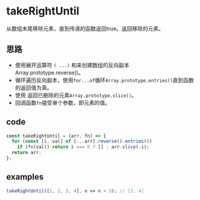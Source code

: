 # takeRightUntil

从数组末尾移除元素，直到传递的函数返回true。返回移除的元素。

## 思路

- 使用展开运算符 `( ...)` 和来创建数组的反向副本Array.prototype.reverse()。
- 循环遍历反向副本，使用`for...of`循环`Array.prototype.entries()`直到函数的返回值为真。
- 使用 返回已删除的元素`Array.prototype.slice()`。
- 回调函数`fn`接受单个参数，即元素的值。

## code
```js
const takeRightUntil = (arr, fn) => {
  for (const [i, val] of [...arr].reverse().entries())
    if (fn(val)) return i === 0 ? [] : arr.slice(-i);
  return arr;
};
```

## examples
```js
takeRightUntil([1, 2, 3, 4], n => n < 3); // [3, 4]
```

